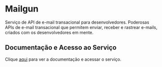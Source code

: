 # Mailgun

Serviço de API de e-mail transacional para desenvolvedores. Poderosas APIs de e-mail transacional que permitem enviar, receber e rastrear e-mails, criados com os desenvolvedores em mente.

## Documentação e Acesso ao Serviço

Clique [aqui](https://www.mailgun.com) para ver a documentação e acessar o serviço.